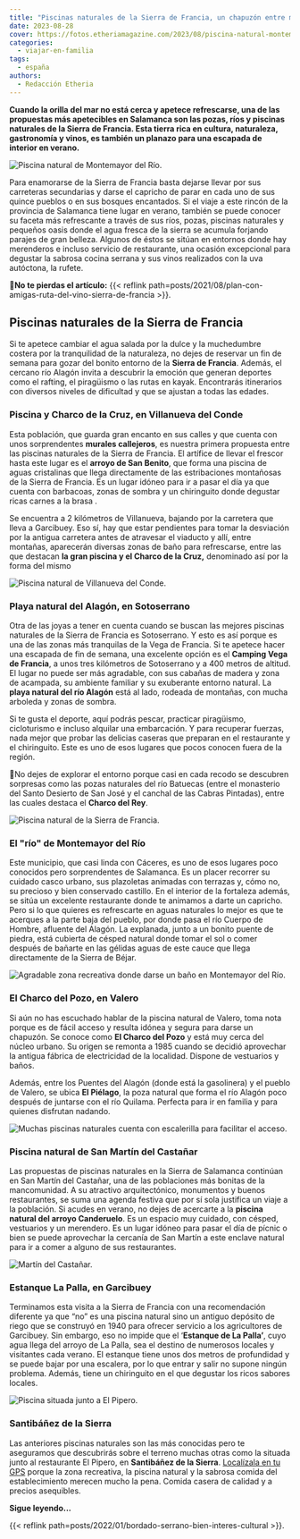 ```yaml
---
title: "Piscinas naturales de la Sierra de Francia, un chapuzón entre montañas"
date: 2023-08-28
cover: https://fotos.etheriamagazine.com/2023/08/piscina-natural-montemayor-rio-salamanca.jpg
categories: 
  - viajar-en-familia
tags: 
  - españa
authors: 
  - Redacción Etheria
---
```


**Cuando la orilla del mar no está cerca y apetece refrescarse, una de las propuestas 
más apetecibles en Salamanca son las pozas, ríos y piscinas naturales de la Sierra de 
Francia. Esta tierra rica en cultura, naturaleza, gastronomía y vinos, es también un 
planazo para una escapada de interior en verano.** 

![Piscina natural de Montemayor del Río.](https://fotos.etheriamagazine.com/2023/08/piscina-natural-montemayor-rio-salamanca.jpg "Piscina natural de Montemayor del Río. © Pepa García")

Para enamorarse de la Sierra de Francia basta dejarse llevar por sus carreteras 
secundarias y darse el capricho de parar en cada uno de sus quince pueblos o en sus 
bosques encantados. Si el viaje a este rincón de la provincia de Salamanca tiene lugar 
en verano, también se puede conocer su faceta más refrescante a través de sus ríos, 
pozas, piscinas naturales y pequeños oasis donde el agua fresca de la sierra se acumula 
forjando parajes de gran belleza. Algunos de éstos se sitúan en entornos donde hay 
merenderos e incluso servicio de restaurante, una ocasión excepcional para degustar la 
sabrosa cocina serrana y sus vinos realizados con la uva autóctona, la rufete. 

📍**No te pierdas el artículo:** {{< reflink 
path=posts/2021/08/plan-con-amigas-ruta-del-vino-sierra-de-francia >}}. 

## Piscinas naturales de la Sierra de Francia

Si te apetece cambiar el agua salada por la dulce y la muchedumbre costera por la 
tranquilidad de la naturaleza, no dejes de reservar un fin de semana para gozar del 
bonito entorno de la **Sierra de Francia**. Además, el cercano río Alagón invita a 
descubrir la emoción que generan deportes como el rafting, el piragüismo o las rutas en 
kayak. Encontrarás itinerarios con diversos niveles de dificultad y que se ajustan a 
todas las edades. 

### Piscina y Charco de la Cruz, en Villanueva del Conde

Esta población, que guarda gran encanto en sus calles y que cuenta con unos 
sorprendentes **murales callejeros**, es nuestra primera propuesta entre las piscinas 
naturales de la Sierra de Francia. El artífice de llevar el frescor hasta este lugar es 
el **arroyo de San Benito**, que forma una piscina de aguas cristalinas que llega 
directamente de las estribaciones montañosas de la Sierra de Francia. Es un lugar idóneo 
para ir a pasar el día ya que cuenta con barbacoas, zonas de sombra y un chiringuito 
donde degustar ricas carnes a la brasa . 

Se encuentra a 2 kilómetros de Villanueva, bajando por la carretera que lleva a 
Garcibuey. Eso sí, hay que estar pendientes para tomar la desviación por la antigua 
carretera antes de atravesar el viaducto y allí, entre montañas, aparecerán diversas 
zonas de baño para refrescarse, entre las que destacan **la gran piscina y el Charco de 
la Cruz,** denominado así por la forma del mismo 

![Piscina natural de Villanueva del Conde.](https://fotos.etheriamagazine.com/2023/08/Piscinas-naturales-sierra-francia.jpg "Piscina natural de Villanueva del Conde. © Turismo de Sierra de Francia")

### Playa natural del Alagón, en Sotoserrano

Otra de las joyas a tener en cuenta cuando se buscan las mejores piscinas naturales de 
la Sierra de Francia es Sotoserrano. Y esto es así porque es una de las zonas más 
tranquilas de la Vega de Francia. Si te apetece hacer una escapada de fin de semana, una 
excelente opción es el **Camping Vega de Francia**, a unos tres kilómetros de 
Sotoserrano y a 400 metros de altitud. El lugar no puede ser más agradable, con sus 
cabañas de madera y zona de acampada, su ambiente familiar y su exuberante entorno 
natural. La **playa natural del río Alagón** está al lado, rodeada de montañas, con 
mucha arboleda y zonas de sombra. 

Si te gusta el deporte, aquí podrás pescar, practicar piragüismo, cicloturismo e incluso 
alquilar una embarcación. Y para recuperar fuerzas, nada mejor que probar las delicias 
caseras que preparan en el restaurante y el chiringuito. Este es uno de esos lugares que 
pocos conocen fuera de la región. 

📍No dejes de explorar el entorno porque casi en cada recodo se descubren sorpresas como 
las pozas naturales del río Batuecas (entre el monasterio del Santo Desierto de San José 
y el canchal de las Cabras Pintadas), entre las cuales destaca el **Charco del Rey**. 

![Piscina natural de la Sierra de Francia.](https://fotos.etheriamagazine.com/2023/08/poza-natural-sierra-francia.jpg "Piscina natural de Salamanca. © Turismo Sierra de Francia")

### El "río" de Montemayor del Río

Este municipio, que casi linda con Cáceres, es uno de esos lugares poco conocidos pero 
sorprendentes de Salamanca. Es un placer recorrer su cuidado casco urbano, sus 
plazoletas animadas con terrazas y, cómo no, su precioso y bien conservado castillo. En 
el interior de la fortaleza además, se sitúa un excelente restaurante donde te animamos 
a darte un capricho. Pero si lo que quieres es refrescarte en aguas naturales lo mejor 
es que te acerques a la parte baja del pueblo, por donde pasa el río Cuerpo de Hombre, 
afluente del Alagón. La explanada, junto a un bonito puente de piedra, está cubierta de 
césped natural donde tomar el sol o comer después de bañarte en las gélidas aguas de 
este cauce que llega directamente de la Sierra de Béjar. 

![Agradable zona recreativa donde darse un baño en Montemayor del Río.](https://fotos.etheriamagazine.com/2023/08/piscina-natural-montemayor-rio.jpg "Agradable zona recreativa donde darse un baño en Montemayor del Río. © Pepa García")

### El Charco del Pozo, en Valero

Si aún no has escuchado hablar de la piscina natural de Valero, toma nota porque es de 
fácil acceso y resulta idónea y segura para darse un chapuzón. Se conoce como **El 
Charco del Pozo** y está muy cerca del núcleo urbano. Su origen se remonta a 1985 cuando 
se decidió aprovechar la antigua fábrica de electricidad de la localidad. Dispone de 
vestuarios y baños. 

Además, entre los Puentes del Alagón (donde está la gasolinera) y el pueblo de Valero, 
se ubica **El Piélago**, la poza natural que forma el río Alagón poco después de 
juntarse con el río Quilama. Perfecta para ir en familia y para quienes disfrutan 
nadando. 

![Muchas piscinas naturales cuenta con escalerilla para facilitar el acceso.](https://fotos.etheriamagazine.com/2023/08/piscina-natural-rio-salamanca.jpg "Muchas piscinas naturales cuenta con barandilla para facilitar el acceso. © Turismo Sª Francia")

### Piscina natural de San Martín del Castañar

Las propuestas de piscinas naturales en la Sierra de Salamanca continúan en San Martín 
del Castañar, una de las poblaciones más bonitas de la mancomunidad. A su atractivo 
arquitectónico, monumentos y buenos restaurantes, se suma una agenda festiva que por sí 
sola justifica un viaje a la población. Si acudes en verano, no dejes de acercarte a la 
**piscina natural del arroyo Canderuelo**. Es un espacio muy cuidado, con césped, 
vestuarios y un merendero. Es un lugar idóneo para pasar el día de pícnic o bien se 
puede aprovechar la cercanía de San Martín a este enclave natural para ir a comer a 
alguno de sus restaurantes. 

![Martín del Castañar.](https://fotos.etheriamagazine.com/2023/08/piscina-martin-castanar.jpg "Martín del Castañar. © CC")

### Estanque La Palla, en Garcibuey

Terminamos esta visita a la Sierra de Francia con una recomendación diferente ya que 
“no” es una piscina natural sino un antiguo depósito de riego que se construyó en 1940 
para ofrecer servicio a los agricultores de Garcibuey. Sin embargo, eso no impide que el 
‘**Estanque de La Palla’**, cuyo agua llega del arroyo de La Palla, sea el destino de 
numerosos locales y visitantes cada verano. El estanque tiene unos dos metros de 
profundidad y se puede bajar por una escalera, por lo que entrar y salir no supone 
ningún problema. Además, tiene un chiringuito en el que degustar los ricos sabores 
locales. 

![Piscina situada junto a El Pipero.](https://fotos.etheriamagazine.com/2023/08/piscina-el-pipero.jpg "Piscina situada junto a El Pipero. © Pepa García")

### Santibáñez de la Sierra

Las anteriores piscinas naturales son las más conocidas pero te aseguramos que 
descubrirás sobre el terreno muchas otras como la situada junto al restaurante El 
Pipero, en **Santibáñez de la Sierra**. [Localízala en tu 
GPS](https://goo.gl/maps/2e8rGJMKKdzkP8q16) porque la zona recreativa, la piscina 
natural y la sabrosa comida del establecimiento merecen mucho la pena. Comida casera de 
calidad y a precios asequibles. 

**Sigue leyendo...** 

{{< reflink path=posts/2022/01/bordado-serrano-bien-interes-cultural >}}.

